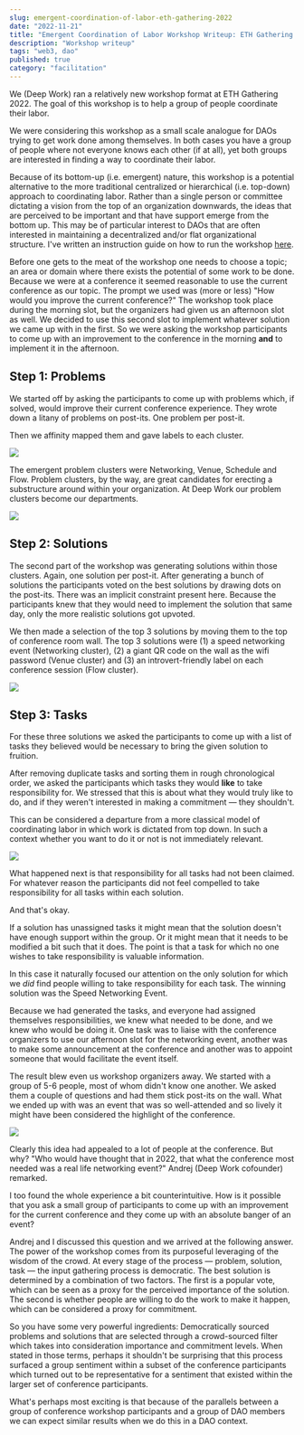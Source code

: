 ```yaml
---
slug: emergent-coordination-of-labor-eth-gathering-2022
date: "2022-11-21"
title: "Emergent Coordination of Labor Workshop Writeup: ETH Gathering 2022"
description: "Workshop writeup"
tags: "web3, dao"
published: true
category: "facilitation"
---
```


We (Deep Work) ran a relatively new workshop format at ETH Gathering 2022. The goal of this workshop is to help a group of people coordinate their labor.

We were considering this workshop as a small scale analogue for DAOs trying to get work done among themselves. In both cases you have a group of people where not everyone knows each other (if at all), yet both groups are interested in finding a way to coordinate their labor.

Because of its bottom-up (i.e. emergent) nature, this workshop is a potential alternative to the more traditional centralized or hierarchical (i.e. top-down) approach to coordinating labor. Rather than a single person or committee dictating a vision from the top of an organization downwards, the ideas that are perceived to be important and that have support emerge from the bottom up. This may be of particular interest to DAOs that are often interested in maintaining a decentralized and/or flat organizational structure. I've written an instruction guide on how to run the workshop [here](https://jessems.com/emergent-coordination-of-labor-workshop).

Before one gets to the meat of the workshop one needs to choose a topic; an area or domain where there exists the potential of some work to be done. Because we were at a conference it seemed reasonable to use the current conference as our topic. The prompt we used was (more or less) "How would you improve the current conference?" The workshop took place during the morning slot, but the organizers had given us an afternoon slot as well. We decided to use this second slot to implement whatever solution we came up with in the first. So we were asking the workshop participants to come up with an improvement to the conference in the morning **and** to implement it in the afternoon.

## Step 1: Problems

We started off by asking the participants to come up with problems which, if solved, would improve their current conference experience. They wrote down a litany of problems on post-its. One problem per post-it.

Then we affinity mapped them and gave labels to each cluster.

![](images/20221121065742.png)

The emergent problem clusters were Networking, Venue, Schedule and Flow. Problem clusters, by the way, are great candidates for erecting a substructure around within your organization. At Deep Work our problem clusters become our departments.

![](images/20221121065759.png)

## Step 2: Solutions

The second part of the workshop was generating solutions within those clusters. Again, one solution per post-it. After generating a bunch of solutions the participants voted on the best solutions by drawing dots on the post-its. There was an implicit constraint present here. Because the participants knew that they would need to implement the solution that same day, only the more realistic solutions got upvoted.

We then made a selection of the top 3 solutions by moving them to the top of conference room wall. The top 3 solutions were (1) a speed networking event (Networking cluster), (2) a giant QR code on the wall as the wifi password (Venue cluster) and (3) an introvert-friendly label on each conference session (Flow cluster).

![](images/20221121065814.png)

## Step 3: Tasks

For these three solutions we asked the participants to come up with a list of tasks they believed would be necessary to bring the given solution to fruition.

After removing duplicate tasks and sorting them in rough chronological order, we asked the participants which tasks they would **like** to take responsibility for. We stressed that this is about what they would truly like to do, and if they weren't interested in making a commitment — they shouldn't.

This can be considered a departure from a more classical model of coordinating labor in which work is dictated from top down. In such a context whether you want to do it or not is not immediately relevant.

![](images/20221121065832.png)

What happened next is that responsibility for all tasks had not been claimed. For whatever reason the participants did not feel compelled to take responsibility for all tasks within each solution.

And that's okay.

If a solution has unassigned tasks it might mean that the solution doesn't have enough support within the group. Or it might mean that it needs to be modified a bit such that it does. The point is that a task for which no one wishes to take responsibility is valuable information.

In this case it naturally focused our attention on the only solution for which we _did_ find people willing to take responsibility for each task. The winning solution was the Speed Networking Event.

Because we had generated the tasks, and everyone had assigned themselves responsibilities, we knew what needed to be done, and we knew who would be doing it. One task was to liaise with the conference organizers to use our afternoon slot for the networking event, another was to make some announcement at the conference and another was to appoint someone that would facilitate the event itself.

The result blew even us workshop organizers away. We started with a group of 5-6 people, most of whom didn't know one another. We asked them a couple of questions and had them stick post-its on the wall. What we ended up with was an event that was so well-attended and so lively it might have been considered the highlight of the conference.

![](images/20221121065847.png)

Clearly this idea had appealed to a lot of people at the conference.
But why? "Who would have thought that in 2022, that what the conference most needed was a real life networking event?" Andrej (Deep Work cofounder) remarked.

I too found the whole experience a bit counterintuitive. How is it possible that you ask a small group of participants to come up with an improvement for the current conference and they come up with an absolute banger of an event?

Andrej and I discussed this question and we arrived at the following answer. The power of the workshop comes from its purposeful leveraging of the wisdom of the crowd. At every stage of the process — problem, solution, task — the input gathering process is democratic. The best solution is determined by a combination of two factors. The first is a popular vote, which can be seen as a proxy for the perceived importance of the solution. The second is whether people are willing to do the work to make it happen, which can be considered a proxy for commitment.

So you have some very powerful ingredients: Democratically sourced problems and solutions that are selected through a crowd-sourced filter which takes into consideration importance and commitment levels.
When stated in those terms, perhaps it shouldn't be surprising that this process surfaced a group sentiment within a subset of the conference participants which turned out to be representative for a sentiment that existed within the larger set of conference participants.

What's perhaps most exciting is that because of the parallels between a group of conference workshop participants and a group of DAO members we can expect similar results when we do this in a DAO context.
